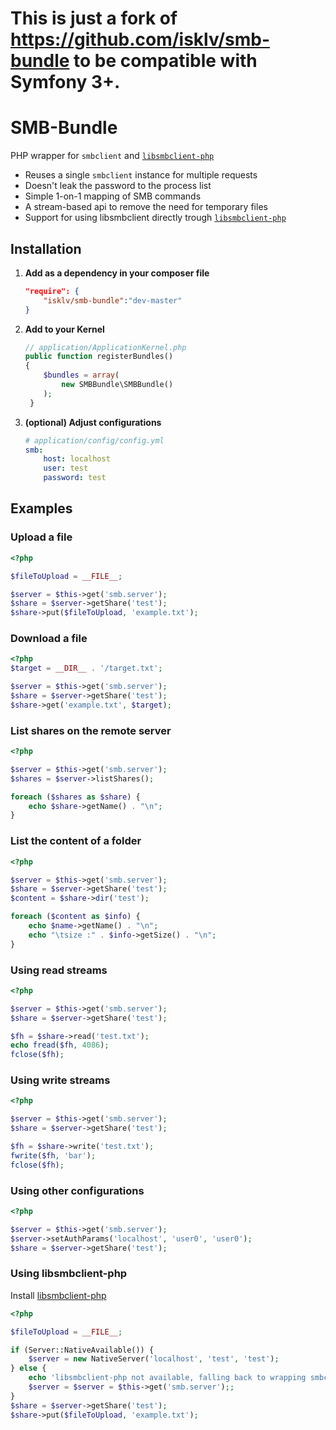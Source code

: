 # This is just a fork of https://github.com/isklv/smb-bundle to be compatible with Symfony 3+.



SMB-Bundle
===

PHP wrapper for `smbclient` and [`libsmbclient-php`](https://github.com/eduardok/libsmbclient-php)

- Reuses a single `smbclient` instance for multiple requests
- Doesn't leak the password to the process list
- Simple 1-on-1 mapping of SMB commands
- A stream-based api to remove the need for temporary files
- Support for using libsmbclient directly trough [`libsmbclient-php`](https://github.com/eduardok/libsmbclient-php)

## Installation

1. **Add as a dependency in your composer file**

    ```json
    "require": {
        "isklv/smb-bundle":"dev-master"
    }
    ```

2. **Add to your Kernel**

    ```php
    // application/ApplicationKernel.php
    public function registerBundles()
    {
        $bundles = array(
            new SMBBundle\SMBBundle()
        );
     }
    ```
3. **(optional) Adjust configurations**

    ```yml
    # application/config/config.yml
    smb:
        host: localhost
        user: test
        password: test
    ```

Examples
----

### Upload a file ###

```php
<?php

$fileToUpload = __FILE__;

$server = $this->get('smb.server');
$share = $server->getShare('test');
$share->put($fileToUpload, 'example.txt');
```

### Download a file ###

```php
<?php
$target = __DIR__ . '/target.txt';

$server = $this->get('smb.server');
$share = $server->getShare('test');
$share->get('example.txt', $target);
```

### List shares on the remote server ###

```php
<?php

$server = $this->get('smb.server');
$shares = $server->listShares();

foreach ($shares as $share) {
	echo $share->getName() . "\n";
}
```

### List the content of a folder ###

```php
<?php

$server = $this->get('smb.server');
$share = $server->getShare('test');
$content = $share->dir('test');

foreach ($content as $info) {
	echo $name->getName() . "\n";
	echo "\tsize :" . $info->getSize() . "\n";
}
```

### Using read streams

```php
<?php

$server = $this->get('smb.server');
$share = $server->getShare('test');

$fh = $share->read('test.txt');
echo fread($fh, 4086);
fclose($fh);
```

### Using write streams

```php
<?php

$server = $this->get('smb.server');
$share = $server->getShare('test');

$fh = $share->write('test.txt');
fwrite($fh, 'bar');
fclose($fh);
```
### Using other configurations

```php
<?php

$server = $this->get('smb.server');
$server->setAuthParams('localhost', 'user0', 'user0');
$share = $server->getShare('test');

```

### Using libsmbclient-php ###

Install [libsmbclient-php](https://github.com/eduardok/libsmbclient-php)

```php
<?php

$fileToUpload = __FILE__;

if (Server::NativeAvailable()) {
    $server = new NativeServer('localhost', 'test', 'test');
} else {
    echo 'libsmbclient-php not available, falling back to wrapping smbclient';
    $server = $server = $this->get('smb.server');;
}
$share = $server->getShare('test');
$share->put($fileToUpload, 'example.txt');
```
